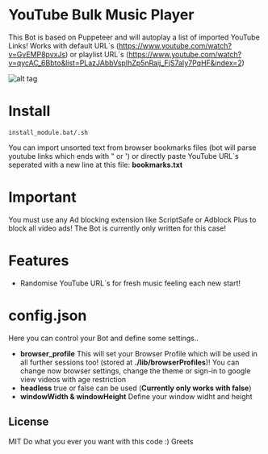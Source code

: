 # YouTube Bulk Music Player
This Bot is based on Puppeteer and will autoplay a list of imported YouTube Links! Works with default URL´s (https://www.youtube.com/watch?v=GvEMP8pvxJs) or playlist URL´s (https://www.youtube.com/watch?v=qycAC_6Bbto&list=PLazJAbbVspIhZp5nRaij_FjS7aIy7PqHF&index=2)

![alt tag](https://i.imgur.com/UOYleZU.jpg)




# Install
```   
install_module.bat/.sh
```  


You can import unsorted text from browser bookmarks files (bot will parse youtube links which ends with " or ') or directly paste YouTube URL´s seperated with a new line at this file:
**bookmarks.txt**


# Important
You must use any Ad blocking extension like ScriptSafe or Adblock Plus to block all video ads! The Bot is currently only written for this case!

# Features
- Randomise YouTube URL´s for fresh music feeling each new start!


# config.json
Here you can control your Bot and define some settings..

- **browser_profile** This will set your Browser Profile which will be used in all further sessions too! (stored at **./lib/browserProfiles**)! You can change now browser settings, change the theme or sign-in to google view videos with age restriction
- **headless** true or false can be used (**Currently only works with false**)
- **windowWidth & windowHeight** Define your window widht and height



## License  
MIT
Do what you ever you want with this code :) Greets
